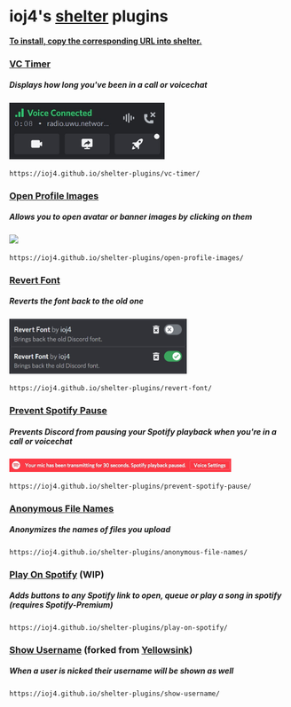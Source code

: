 # ioj4's [shelter](https://github.com/uwu/shelter) plugins

<b><u>To install, copy the corresponding URL into shelter.</u></b><br>

### [VC Timer](plugins/vc-timer/)
##### Displays how long you've been in a call or voicechat
<img src="assets/vc-timer.jpg" width="280"></img>
```
https://ioj4.github.io/shelter-plugins/vc-timer/
```

### [Open Profile Images](plugins/open-profile-images/)
##### Allows you to open avatar or banner images by clicking on them
<img src="assets/open-profile-images.gif" width="320"></img>
```
https://ioj4.github.io/shelter-plugins/open-profile-images/
```

### [Revert Font](plugins/revert-font/)
##### Reverts the font back to the old one
<img src="assets/revert-font.jpg" width="320"></img>
```
https://ioj4.github.io/shelter-plugins/revert-font/
```

### [Prevent Spotify Pause](plugins/prevent-spotify-pause/)
##### Prevents Discord from pausing your Spotify playback when you're in a call or voicechat
<img src="assets/prevent-spotify-pause.jpg" height="24"></img>
```
https://ioj4.github.io/shelter-plugins/prevent-spotify-pause/
```

### [Anonymous File Names](plugins/anonymous-file-names/)
##### Anonymizes the names of files you upload
```
https://ioj4.github.io/shelter-plugins/anonymous-file-names/
```

### [Play On Spotify](plugins/play-on-spotify/) (WIP)
##### Adds buttons to any Spotify link to open, queue or play a song in spotify (requires Spotify-Premium)
```
https://ioj4.github.io/shelter-plugins/play-on-spotify/
```


### [Show Username](plugins/show-username/) (forked from [Yellowsink](https://github.com/yellowsink/shelter-plugins))
##### When a user is nicked their username will be shown as well
```
https://ioj4.github.io/shelter-plugins/show-username/
```
